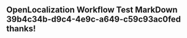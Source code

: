 <properties
ms.topic="hero-topic"
ms.test1="hero-topic"
ms.test2="test"/>

## OpenLocalization Workflow Test MarkDown 39b4c34b-d9c4-4e9c-a649-c59c93ac0fed thanks!
